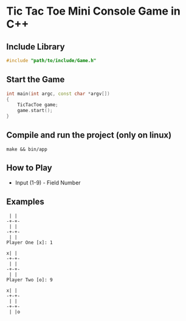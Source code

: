 # Tic Tac Toe Mini Console Game in C++
## Include Library
```cpp
#include "path/to/include/Game.h"
```

## Start the Game
```cpp
int main(int argc, const char *argv[])
{
    TicTacToe game;
    game.start();
}
```

## Compile and run the project (only on linux)
`make && bin/app`

## How to Play
* Input (1-9) - Field Number

## Examples
```
 | | 
-+-+-
 | | 
-+-+-
 | | 
Player One [x]: 1

x| | 
-+-+-
 | | 
-+-+-
 | | 
Player Two [o]: 9

x| | 
-+-+-
 | | 
-+-+-
 | |o
```